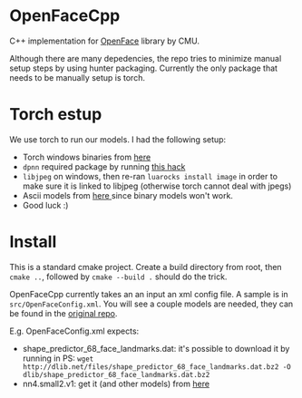# OpenFaceCpp
C++ implementation for [OpenFace](https://github.com/cmusatyalab/openface) library by CMU.

Although there are many depedencies, the repo tries to minimize manual setup steps by using hunter packaging. Currently the only package that needs to be manually setup is torch.

# Torch estup
We use torch to run our models. I had the following setup: 
- Torch windows binaries from [here](https://github.com/hiili/WindowsTorch/releases/tag/64-bit_LuaJIT-2-1b2_2017-07)
- `dpnn` required package by running [this hack](https://github.com/Element-Research/dpnn/issues/91#issuecomment-301303536) 
- `libjpeg` on windows, then re-ran `luarocks install image` in order to make sure it is linked to libjpeg (otherwise torch cannot deal with jpegs)
- Ascii models from [here ](https://github.com/cmusatyalab/openface/issues/42#issuecomment-198406159) since binary models won't work. 
- Good luck :)  

# Install
This is a standard cmake project. Create a build directory from root, then `cmake ..`, followed by `cmake --build .` should do the trick. 

OpenFaceCpp currently takes an an input an xml config file. A sample is in `src/OpenFaceConfig.xml`. You will see a couple models are needed, they can be found in the [original repo](https://github.com/cmusatyalab/openface/blob/master/models/get-models.sh). 

E.g. OpenFaceConfig.xml expects:
- shape_predictor_68_face_landmarks.dat: it's possible to download it by running in PS: 
`wget http://dlib.net/files/shape_predictor_68_face_landmarks.dat.bz2 -O dlib/shape_predictor_68_face_landmarks.dat.bz2`
- nn4.small2.v1: get it (and other models) from [here](http://cmusatyalab.github.io/openface/models-and-accuracies/)
